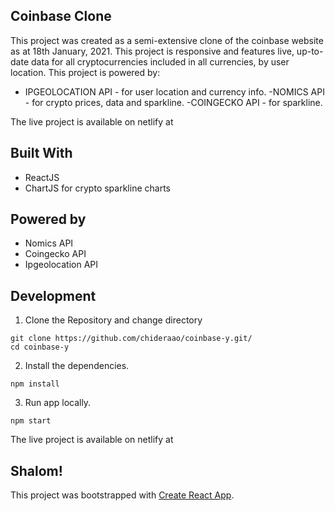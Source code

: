 ## Coinbase Clone

This project was created as a semi-extensive clone of the coinbase website as at 18th January, 2021. This project is responsive and features live, up-to-date data for all cryptocurrencies included in all currencies, by user location. This project is powered by:

- IPGEOLOCATION API - for user location and currency info.
  -NOMICS API - for crypto prices, data and sparkline.
  -COINGECKO API - for sparkline.

The live project is available on netlify at

## Built With

- ReactJS
- ChartJS for crypto sparkline charts

## Powered by

- Nomics API
- Coingecko API
- Ipgeolocation API

## Development

1. Clone the Repository and change directory

```
git clone https://github.com/chideraao/coinbase-y.git/
cd coinbase-y
```

2. Install the dependencies.

```
npm install
```

3. Run app locally.

```
npm start
```

The live project is available on netlify at

## Shalom!

This project was bootstrapped with [Create React App](https://github.com/facebook/create-react-app).

